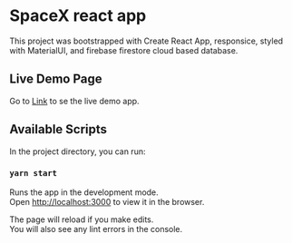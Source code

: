 # SpaceX react app

This project was bootstrapped with Create React App, responsice, styled with MaterialUI, and firebase firestore cloud based database.

## Live Demo Page

Go to [Link](https://pabau-spacex.netlify.app/) to se the live demo app.

## Available Scripts

In the project directory, you can run:

### `yarn start`

Runs the app in the development mode.\
Open [http://localhost:3000](http://localhost:3000) to view it in the browser.

The page will reload if you make edits.\
You will also see any lint errors in the console.
